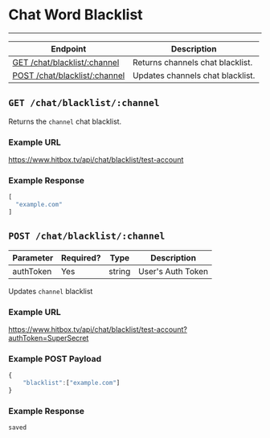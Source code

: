 # Chat Word Blacklist
***

| Endpoint | Description |
| ---- | --------------- |
| [GET /chat/blacklist/:channel](/chat/blacklist.md#get-chatblacklistchannel) | Returns channels chat blacklist. |
| [POST /chat/blacklist/:channel](/chat/blacklist.md#post-chatblacklistchannel) | Updates channels chat blacklist. |

## `GET /chat/blacklist/:channel`

Returns the `channel` chat blacklist.

### Example URL

https://www.hitbox.tv/api/chat/blacklist/test-account

### Example Response 

```javascript
[
  "example.com"
]
```

## `POST /chat/blacklist/:channel`

| Parameter | Required? | Type | Description |
| --- | --- | --- | --- |
| authToken | Yes | string | User's Auth Token |

Updates `channel` blacklist

### Example URL

https://www.hitbox.tv/api/chat/blacklist/test-account?authToken=SuperSecret

### Example POST Payload

```javascript
{
	"blacklist":["example.com"]
}
```

### Example Response 

```javascript
saved
```
